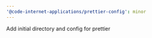 ```yaml
---
'@code-internet-applications/prettier-config': minor
---
```


Add initial directory and config for prettier

